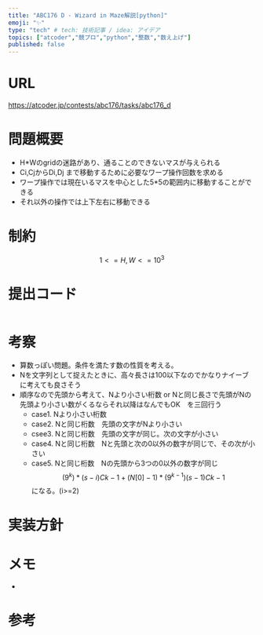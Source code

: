 ```yaml
---
title: "ABC176 D - Wizard in Maze解説[python]"
emoji: "✨"
type: "tech" # tech: 技術記事 / idea: アイデア
topics: ["atcoder","競プロ","python","整数","数え上げ"]
published: false
---
```


# URL
https://atcoder.jp/contests/abc176/tasks/abc176_d

# 問題概要
- H*Wのgridの迷路があり、通ることのできないマスが与えられる
- Ci,CjからDi,Dj まで移動するために必要なワープ操作回数を求める
- ワープ操作では現在いるマスを中心とした5*5の範囲内に移動することができる
- それ以外の操作では上下左右に移動できる


# 制約
$$ 1 <= H,W <= 10^{3} $$

# 提出コード
```python

```

# 考察
- 算数っぽい問題。条件を満たす数の性質を考える。
- Nを文字列として捉えたときに、高々長さは100以下なのでかなりナイーブに考えても良さそう
- 順序なので先頭から考えて、Nより小さい桁数 or Nと同じ長さで先頭がNの先頭より小さい数がくるならそれ以降はなんでもOK　を三回行う
  - case1. Nより小さい桁数
  - case2. Nと同じ桁数　先頭の文字がNより小さい
  - csee3. Nと同じ桁数　先頭の文字が同じ。次の文字が小さい
  - case4. Nと同じ桁数　Nと先頭と次の0以外の数字が同じで、その次が小さい
  - case5. Nと同じ桁数　Nの先頭から3つの0以外の数字が同じ
$$ (9^{k})*(s-i)Ck-1 +(N[0]-1)*(9^{k-1})(s-1)Ck-1 $$
になる。(i>=2)

# 実装方針


# メモ
- 



# 参考
